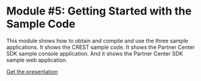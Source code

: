 # Module #5: Getting Started with the Sample Code

This module shows how to obtain and compile and use the three sample applications. It shows the CREST sample code. It shows the Partner Center SDK sample console application. And it shows the Partner Center SDK sample web application.

[Get the presentation](presentation.pptx)